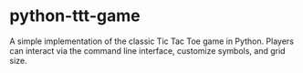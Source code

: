 # python-ttt-game
A simple implementation of the classic Tic Tac Toe game in Python. Players can interact via the command line interface, customize symbols, and grid size.
